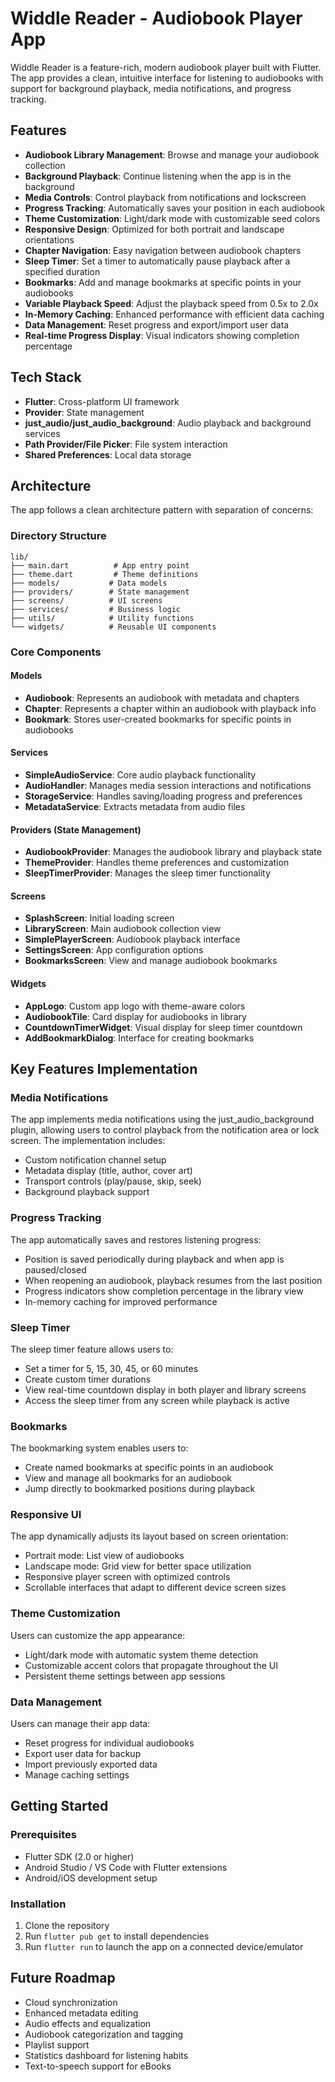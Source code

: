 # Widdle Reader - Audiobook Player App

Widdle Reader is a feature-rich, modern audiobook player built with Flutter. The app provides a clean, intuitive interface for listening to audiobooks with support for background playback, media notifications, and progress tracking.

## Features

- **Audiobook Library Management**: Browse and manage your audiobook collection
- **Background Playback**: Continue listening when the app is in the background
- **Media Controls**: Control playback from notifications and lockscreen
- **Progress Tracking**: Automatically saves your position in each audiobook
- **Theme Customization**: Light/dark mode with customizable seed colors
- **Responsive Design**: Optimized for both portrait and landscape orientations
- **Chapter Navigation**: Easy navigation between audiobook chapters
- **Sleep Timer**: Set a timer to automatically pause playback after a specified duration
- **Bookmarks**: Add and manage bookmarks at specific points in your audiobooks
- **Variable Playback Speed**: Adjust the playback speed from 0.5x to 2.0x
- **In-Memory Caching**: Enhanced performance with efficient data caching
- **Data Management**: Reset progress and export/import user data
- **Real-time Progress Display**: Visual indicators showing completion percentage

## Tech Stack

- **Flutter**: Cross-platform UI framework
- **Provider**: State management
- **just_audio/just_audio_background**: Audio playback and background services
- **Path Provider/File Picker**: File system interaction
- **Shared Preferences**: Local data storage

## Architecture

The app follows a clean architecture pattern with separation of concerns:

### Directory Structure

```
lib/
├── main.dart          # App entry point
├── theme.dart         # Theme definitions
├── models/           # Data models
├── providers/        # State management
├── screens/          # UI screens
├── services/         # Business logic
├── utils/            # Utility functions
└── widgets/          # Reusable UI components
```

### Core Components

#### Models

- **Audiobook**: Represents an audiobook with metadata and chapters
- **Chapter**: Represents a chapter within an audiobook with playback info
- **Bookmark**: Stores user-created bookmarks for specific points in audiobooks

#### Services

- **SimpleAudioService**: Core audio playback functionality
- **AudioHandler**: Manages media session interactions and notifications
- **StorageService**: Handles saving/loading progress and preferences
- **MetadataService**: Extracts metadata from audio files

#### Providers (State Management)

- **AudiobookProvider**: Manages the audiobook library and playback state
- **ThemeProvider**: Handles theme preferences and customization
- **SleepTimerProvider**: Manages the sleep timer functionality

#### Screens

- **SplashScreen**: Initial loading screen
- **LibraryScreen**: Main audiobook collection view
- **SimplePlayerScreen**: Audiobook playback interface
- **SettingsScreen**: App configuration options
- **BookmarksScreen**: View and manage audiobook bookmarks

#### Widgets

- **AppLogo**: Custom app logo with theme-aware colors
- **AudiobookTile**: Card display for audiobooks in library
- **CountdownTimerWidget**: Visual display for sleep timer countdown
- **AddBookmarkDialog**: Interface for creating bookmarks

## Key Features Implementation

### Media Notifications

The app implements media notifications using the just_audio_background plugin, allowing users to control playback from the notification area or lock screen. The implementation includes:

- Custom notification channel setup
- Metadata display (title, author, cover art)
- Transport controls (play/pause, skip, seek)
- Background playback support

### Progress Tracking

The app automatically saves and restores listening progress:

- Position is saved periodically during playback and when app is paused/closed
- When reopening an audiobook, playback resumes from the last position
- Progress indicators show completion percentage in the library view
- In-memory caching for improved performance

### Sleep Timer

The sleep timer feature allows users to:

- Set a timer for 5, 15, 30, 45, or 60 minutes
- Create custom timer durations
- View real-time countdown display in both player and library screens
- Access the sleep timer from any screen while playback is active

### Bookmarks

The bookmarking system enables users to:

- Create named bookmarks at specific points in an audiobook
- View and manage all bookmarks for an audiobook
- Jump directly to bookmarked positions during playback

### Responsive UI

The app dynamically adjusts its layout based on screen orientation:

- Portrait mode: List view of audiobooks
- Landscape mode: Grid view for better space utilization
- Responsive player screen with optimized controls
- Scrollable interfaces that adapt to different device screen sizes

### Theme Customization

Users can customize the app appearance:

- Light/dark mode with automatic system theme detection
- Customizable accent colors that propagate throughout the UI
- Persistent theme settings between app sessions

### Data Management

Users can manage their app data:

- Reset progress for individual audiobooks
- Export user data for backup
- Import previously exported data
- Manage caching settings

## Getting Started

### Prerequisites

- Flutter SDK (2.0 or higher)
- Android Studio / VS Code with Flutter extensions
- Android/iOS development setup

### Installation

1. Clone the repository
2. Run `flutter pub get` to install dependencies
3. Run `flutter run` to launch the app on a connected device/emulator

## Future Roadmap

- Cloud synchronization
- Enhanced metadata editing
- Audio effects and equalization
- Audiobook categorization and tagging
- Playlist support
- Statistics dashboard for listening habits
- Text-to-speech support for eBooks
